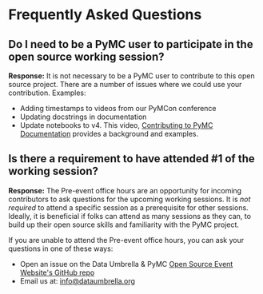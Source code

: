 # Frequently Asked Questions

## Do I need to be a PyMC user to participate in the open source working session?

**Response:**  It is not necessary to be a PyMC user to contribute to this open source project. There are a number of issues where we could use your contribution. Examples:  
- Adding timestamps to videos from our PyMCon conference
- Updating docstrings in documentation
- Update notebooks to v4.  This video, [Contributing to PyMC Documentation](https://youtu.be/fzpmLWQNj4A) provides a background and examples. 


## Is there a requirement to have attended #1 of the working session?

**Response:** The Pre-event office hours are an opportunity for incoming contributors to ask questions for the upcoming working sessions.  It is *not required* to attend a specific session as a prerequisite for other sessions.  Ideally, it is beneficial if folks can attend as many sessions as they can, to build up their open source skills and familiarity with the PyMC project. 

If you are unable to attend the Pre-event office hours, you can ask your questions in one of these ways:  
- Open an issue on the Data Umbrella & PyMC [Open Source Event Website's GitHub repo](https://github.com/pymc-devs/pymc-data-umbrella/issues)
- Email us at:  info@dataumbrella.org
